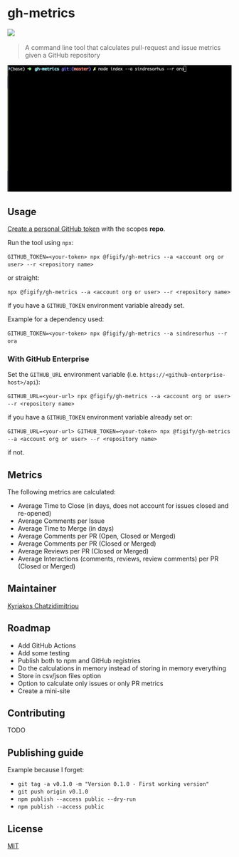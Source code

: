 # gh-metrics

[![](https://img.shields.io/npm/v/@figify/gh-metrics)](https://www.npmjs.com/package/@figify/gh-metrics)

> A command line tool that calculates pull-request and issue metrics given a GitHub repository

![](assets/gh-metrics-usage.gif)

## Usage

[Create a personal GitHub token](https://help.github.com/en/github/authenticating-to-github/creating-a-personal-access-token-for-the-command-line#creating-a-token) with the scopes **repo**.

Run the tool using `npx`:

`GITHUB_TOKEN=<your-token> npx @figify/gh-metrics --a <account org or user> --r <repository name>`

or straight:

`npx @figify/gh-metrics --a <account org or user> --r <repository name>`

if you have a `GITHUB_TOKEN` environment variable already set.

Example for a dependency used:

`GITHUB_TOKEN=<your-token> npx @figify/gh-metrics --a sindresorhus --r ora`

### With GitHub Enterprise

Set the `GITHUB_URL` environment variable (i.e. `https://<github-enterprise-host>/api`):

`GITHUB_URL=<your-url> npx @figify/gh-metrics --a <account org or user> --r <repository name>`

if you have a `GITHUB_TOKEN` environment variable already set or:

`GITHUB_URL=<your-url> GITHUB_TOKEN=<your-token> npx @figify/gh-metrics --a <account org or user> --r <repository name>`

if not.

## Metrics

The following metrics are calculated:

- Average Time to Close (in days, does not account for issues closed and re-opened)
- Average Comments per Issue
- Average Time to Merge (in days)
- Average Comments per PR (Open, Closed or Merged)
- Average Comments per PR (Closed or Merged)
- Average Reviews per PR (Closed or Merged)
- Average Interactions (comments, reviews, review comments) per PR (Closed or Merged)

## Maintainer

[Kyriakos Chatzidimitriou](http://kyrcha.info)

## Roadmap

- Add GitHub Actions
- Add some testing
- Publish both to npm and GitHub registries
- Do the calculations in memory instead of storing in memory everything
- Store in csv/json files option
- Option to calculate only issues or only PR metrics
- Create a mini-site

## Contributing

TODO

## Publishing guide

Example because I forget:

- `git tag -a v0.1.0 -m "Version 0.1.0 - First working version"`
- `git push origin v0.1.0`
-  `npm publish --access public --dry-run`
-  `npm publish --access public`

## License

[MIT](LICENSE)
